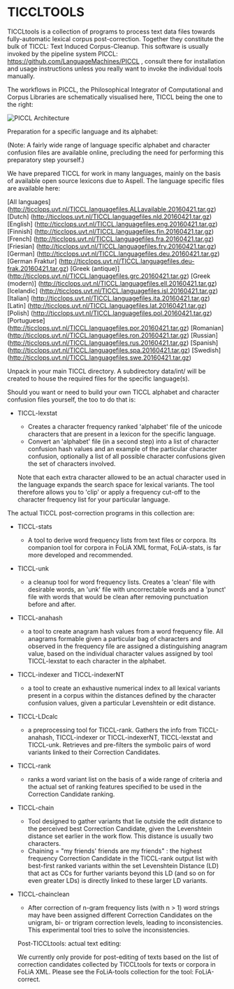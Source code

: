 TICCLTOOLS
==================

TICCLtools is a collection of programs to process text data files towards fully-automatic lexical corpus post-correction. Together they constitute the bulk of TICCL: Text Induced Corpus-Cleanup. This software is usually invoked by the pipeline system PICCL: https://github.com/LanguageMachines/PICCL ,
consult there for installation and usage instructions unless you really want to invoke the individual tools manually.

The workflows in PICCL, the Philosophical Integrator of Computational and Corpus Libraries are schematically visualised here, TICCL being the one to the right: 

![PICCL Architecture](https://raw.githubusercontent.com/LanguageMachines/PICCL/master/architecture.png)

Preparation for a specific language and its alphabet:

(Note: A fairly wide range of language specific alphabet and character confusion files are available online, precluding the need for performing this preparatory step yourself.)

We have prepared TICCL for work in many languages, mainly on the basis of available open source lexicons due to Aspell. The language specific files are available here:

[All languages]
(http://ticclops.uvt.nl/TICCL.languagefiles.ALLavailable.20160421.tar.gz)
[Dutch] (http://ticclops.uvt.nl/TICCL.languagefiles.nld.20160421.tar.gz)
[English] (http://ticclops.uvt.nl/TICCL.languagefiles.eng.20160421.tar.gz)
[Finnish] (http://ticclops.uvt.nl/TICCL.languagefiles.fin.20160421.tar.gz)
[French] (http://ticclops.uvt.nl/TICCL.languagefiles.fra.20160421.tar.gz)
[Friesian] (http://ticclops.uvt.nl/TICCL.languagefiles.fry.20160421.tar.gz)
[German] (http://ticclops.uvt.nl/TICCL.languagefiles.deu.20160421.tar.gz)
[German Fraktur] (http://ticclops.uvt.nl/TICCL.languagefiles.deu-frak.20160421.tar.gz)
[Greek (antique)] (http://ticclops.uvt.nl/TICCL.languagefiles.grc.20160421.tar.gz)
[Greek (modern)] (http://ticclops.uvt.nl/TICCL.languagefiles.ell.20160421.tar.gz)
[Icelandic] (http://ticclops.uvt.nl/TICCL.languagefiles.isl.20160421.tar.gz)
[Italian] (http://ticclops.uvt.nl/TICCL.languagefiles.ita.20160421.tar.gz)
[Latin] (http://ticclops.uvt.nl/TICCL.languagefiles.lat.20160421.tar.gz)
[Polish] (http://ticclops.uvt.nl/TICCL.languagefiles.pol.20160421.tar.gz)
[Portuguese] (http://ticclops.uvt.nl/TICCL.languagefiles.por.20160421.tar.gz)
[Romanian] (http://ticclops.uvt.nl/TICCL.languagefiles.ron.20160421.tar.gz)
[Russian] (http://ticclops.uvt.nl/TICCL.languagefiles.rus.20160421.tar.gz)
[Spanish] (http://ticclops.uvt.nl/TICCL.languagefiles.spa.20160421.tar.gz)
[Swedish] (http://ticclops.uvt.nl/TICCL.languagefiles.swe.20160421.tar.gz)

Unpack in your main TICCL directory. A subdirectory data/int/ will be
created to house the required files for the specific language(s).

Should you want or need to build your own TICCL alphabet and character confusion files yourself, the too to do that is:

- TICCL-lexstat
  - Creates a character frequency ranked 'alphabet' file of the unicode characters that are present in a lexicon for 
    the specific language.
  - Convert an 'alphabet' file (in a second step) into a list of character confusion hash values and an example of the
     particular character confusion, optionally a list of all possible character confusions given the set of characters          involved.
   
   Note that each extra character allowed to be an actual character used in the language expands the search space for           lexical variants. The tool therefore allows you to 'clip' or apply a frequency cut-off to the character frequency 
    list for your particular language.

The actual TICCL post-correction programs in this collection are:
- TICCL-stats
  - A tool to derive word frequency lists from text files or corpora. Its companion tool for corpora in FoLiA XML format,
    FoLiA-stats, is far more developed and recommended.
- TICCL-unk
  - a cleanup tool for word frequency lists. Creates a 'clean' file with desirable words, an 'unk' file with 
    uncorrectable words and a 'punct' file with words that would be clean after removing punctuation before and after.
- TICCL-anahash
  - a tool to create anagram hash values from a word frequency file. All anagrams formable given a particular bag 
     of characters and observed in the frequency file are assigned a distinguishing anagram value, based on the 
     individual character values assigned by tool TICCL-lexstat to each character in the alphabet.
- TICCL-indexer and TICCL-indexerNT
  - a  tool to create an exhaustive numerical index to all lexical
    variants present in a corpus within the distances defined by the character 
    confusion values, given a particular Levenshtein or edit distance.
- TICCL-LDcalc
  - a preprocessing tool for TICCL-rank. Gathers the info from TICCL-anahash, TICCL-indexer or TICCL-indexerNT, 
    TICCL-lexstat and TICCL-unk. Retrieves and pre-filters the symbolic pairs of word variants linked to their 
    Correction Candidates.
- TICCL-rank
  - ranks a word variant list on the basis of a wide range of criteria and the actual set of ranking features 
    specified to be used in the Correction Candidate ranking.
- TICCL-chain
  - Tool designed to gather variants that lie outside the edit distance to the perceived best Correction Candidate, 
    given the Levenshtein distance set earlier in the work flow. This distance is usually two characters.
  - Chaining = "my friends' friends are my friends" : the highest frequency Correction Candidate in the TICCL-rank output 
    list with best-first ranked variants within the set Levenshtein Distance (LD) that act as CCs for further variants 
    beyond this LD (and so on for even greater LDs) is directly linked to these larger LD variants.
- TICCL-chainclean
  - After correction of n-gram frequency lists (with n > 1) word strings may have been assigned different Correction 
    Candidates on the unigram, bi- or trigram correction levels, leading to inconsistencies. This experimental tool tries
    to solve the inconsistencies.
  
  Post-TICCLtools: actual text editing:
  
    We currently only provide for post-editing of texts based on the list of correction candidates collected 
    by TICCLtools for texts or corpora in FoLiA XML. Please see the FoLiA-tools collection for the tool: 
    FoLiA-correct.

